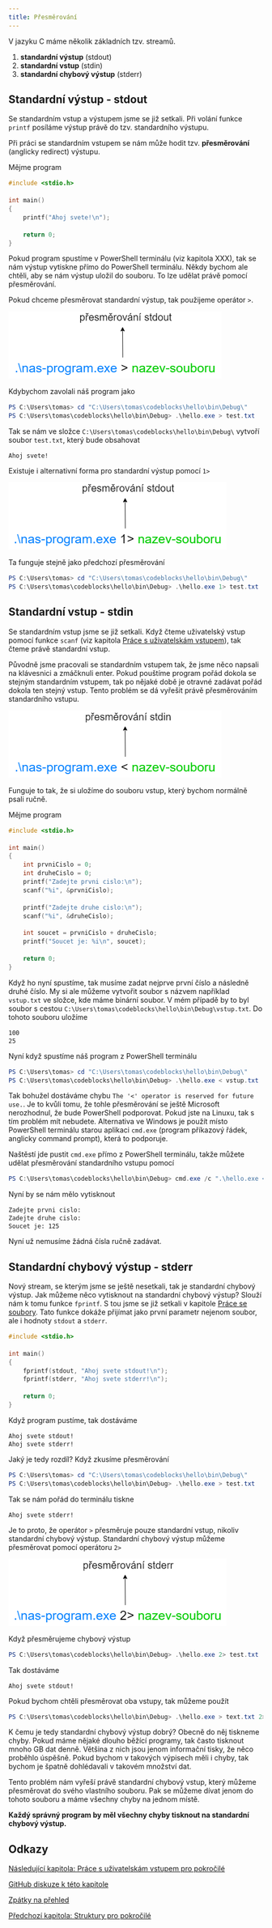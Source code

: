 ```yaml
---
title: Přesměrování
---
```


V jazyku C máme několik základních tzv. streamů.

1. **standardní výstup** (stdout)
1. **standardní vstup** (stdin)
1. **standardní chybový výstup** (stderr)



## Standardní výstup - stdout
Se standardním vstup a výstupem jsme se již setkali. Při volání funkce `printf` posíláme výstup právě do tzv. standardního výstupu.

Při práci se standardním vstupem se nám může hodit tzv. **přesměrování** (anglicky redirect) výstupu.

Mějme program

```c
#include <stdio.h>

int main()
{
    printf("Ahoj svete!\n");

    return 0;
}
```

Pokud program spustíme v PowerShell terminálu (viz kapitola XXX), tak se nám výstup vytiskne přímo do PowerShell terminálu. Někdy bychom ale chtěli, aby se nám výstup uložil do souboru. To lze udělat právě pomocí přesměrování.

Pokud chceme přesměrovat standardní výstup, tak použijeme operátor `>`.

![stdout](./obrazky/presmerovani/stdout.png)

Kdybychom zavolali náš program jako


```ps1
PS C:\Users\tomas> cd "C:\Users\tomas\codeblocks\hello\bin\Debug\"
PS C:\Users\tomas\codeblocks\hello\bin\Debug> .\hello.exe > test.txt
```

Tak se nám ve složce `C:\Users\tomas\codeblocks\hello\bin\Debug\` vytvoří soubor `test.txt`, který bude obsahovat
```
Ahoj svete!
```



Existuje i alternativní forma pro standardní výstup pomocí `1>`

![stdout](./obrazky/presmerovani/stdout2.png)

Ta funguje stejně jako předchozí přesměrování

```ps1
PS C:\Users\tomas> cd "C:\Users\tomas\codeblocks\hello\bin\Debug\"
PS C:\Users\tomas\codeblocks\hello\bin\Debug> .\hello.exe 1> test.txt
```

## Standardní vstup - stdin
Se standardním vstup jsme se již setkali. Když čteme uživatelský vstup pomocí funkce `scanf` (viz kapitola [Práce s uživatelskám vstupem](./zaklady-vstup.md)), tak čteme právě standardní vstup.

Původně jsme pracovali se standardním vstupem tak, že jsme něco napsali na klávesnici a zmáčknuli enter. Pokud pouštíme program pořád dokola se stejným standardním vstupem, tak po nějaké době je otravné zadávat pořád dokola ten stejný vstup. Tento problém se dá vyřešit právě přesměrováním standardního vstupu.

![stdout](./obrazky/presmerovani/stdin.png)

Funguje to tak, že si uložíme do souboru vstup, který bychom normálně psali ručně.

Mějme program

```c
#include <stdio.h>

int main()
{
    int prvniCislo = 0;
    int druheCislo = 0;
    printf("Zadejte prvni cislo:\n");
    scanf("%i", &prvniCislo);

    printf("Zadejte druhe cislo:\n");
    scanf("%i", &druheCislo);

    int soucet = prvniCislo + druheCislo;
    printf("Soucet je: %i\n", soucet);

    return 0;
}
```

Když ho nyní spustíme, tak musíme zadat nejprve první číslo a následně druhé číslo. My si ale můžeme vytvořit soubor s názvem například `vstup.txt` ve složce, kde máme binární soubor. V mém případě by to byl soubor s cestou `C:\Users\tomas\codeblocks\hello\bin\Debug\vstup.txt`. Do tohoto souboru uložíme

```
100
25
```

Nyní když spustíme náš program z PowerShell terminálu

```ps1
PS C:\Users\tomas> cd "C:\Users\tomas\codeblocks\hello\bin\Debug\"
PS C:\Users\tomas\codeblocks\hello\bin\Debug> .\hello.exe < vstup.txt
```

Tak bohužel dostáváme chybu `The '<' operator is reserved for future use.`. Je to kvůli tomu, že tohle přesměrování se ještě Microsoft nerozhodnul, že bude PowerShell podporovat. Pokud jste na Linuxu, tak s tím problém mít nebudete. Alternativa ve Windows je použít místo PowerShell terminálu starou aplikaci `cmd.exe` (program příkazový řádek, anglicky command prompt), která to podporuje.

Naštěstí jde pustit `cmd.exe` přímo z PowerShell terminálu, takže můžete udělat přesměrování standardního vstupu pomocí

```ps1
PS C:\Users\tomas\codeblocks\hello\bin\Debug> cmd.exe /c ".\hello.exe < .\vstup.txt"
```

Nyní by se nám mělo vytisknout

```
Zadejte prvni cislo:
Zadejte druhe cislo:
Soucet je: 125
```

Nyní už nemusíme žádná čísla ručně zadávat.


## Standardní chybový výstup - stderr
Nový stream, se kterým jsme se ještě nesetkali, tak je standardní chybový výstup. Jak můžeme něco vytisknout na standardní chybový výstup? Slouží nám k tomu funkce `fprintf`. S tou jsme se již setkali v kapitole [Práce se soubory](./zaklady-soubory.md). Tato funkce dokáže přijímat jako první parametr nejenom soubor, ale i hodnoty `stdout` a `stderr`.

```c
#include <stdio.h>

int main()
{
    fprintf(stdout, "Ahoj svete stdout!\n");
    fprintf(stderr, "Ahoj svete stderr!\n");

    return 0;
}
```

Když program pustíme, tak dostáváme

```
Ahoj svete stdout!
Ahoj svete stderr!
```

Jaký je tedy rozdíl? Když zkusíme přesměrování

```ps1
PS C:\Users\tomas> cd "C:\Users\tomas\codeblocks\hello\bin\Debug\"
PS C:\Users\tomas\codeblocks\hello\bin\Debug> .\hello.exe > test.txt
```

Tak se nám pořád do terminálu tiskne

```
Ahoj svete stderr!
```

Je to proto, že operátor `>` přesměruje pouze standardní vstup, nikoliv standardní chybový výstup. Standardní chybový výstup můžeme přesměrovat pomocí operátoru `2>`

![stdout](./obrazky/presmerovani/stderr.png)

Když přesměrujeme chybový výstup
```ps1
PS C:\Users\tomas\codeblocks\hello\bin\Debug> .\hello.exe 2> test.txt
```
Tak dostáváme

```
Ahoj svete stdout!
```

Pokud bychom chtěli přesměrovat oba vstupy, tak můžeme použít

```ps1
PS C:\Users\tomas\codeblocks\hello\bin\Debug> .\hello.exe > text.txt 2> chyba.txt
```

K čemu je tedy standardní chybový výstup dobrý? Obecně do něj tiskneme chyby. Pokud máme nějaké dlouho běžící programy, tak často tisknout mnoho GB dat denně. Většina z nich jsou jenom informační tisky, že něco proběhlo úspěšně. Pokud bychom v takových výpisech měli i chyby, tak bychom je špatně dohlédavali v takovém množství dat.

Tento problém nám vyřeší právě standardní chybový vstup, který můžeme přesměrovat do svého vlastního souboru. Pak se můžeme dívat jenom do tohoto souboru a máme všechny chyby na jednom místě.

**Každý správný program by měl všechny chyby tisknout na standardní chybový výstup.**



## Odkazy
[Následující kapitola: Práce s uživatelskám vstupem pro pokročilé](./pokrocile-vstup.md)

[GitHub diskuze k této kapitole](https://github.com/tomasbruckner/c_lectures/discussions/31)

[Zpátky na přehled](./index.md)

[Předchozí kapitola: Struktury pro pokročilé](./pokrocile-struktury.md)
